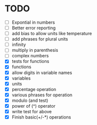 # TODO

- [ ] Expontial in numbers
- [ ] Better error reporting
- [ ] add bias to allow units like temperature
- [ ] add phrases for plural units
- [ ] infinity
- [ ] multiply in parenthesis
- [ ] complex numbers
- [x] tests for functions
- [x] functions
- [x] allow digits in variable names
- [x] variables
- [x] units
- [x] percentage operation
- [x] various phrases for operation
- [x] modulo (and test)
- [x] power of (^) operator
- [x] write test for above
- [x] Finish basic(+/-\*) operations
